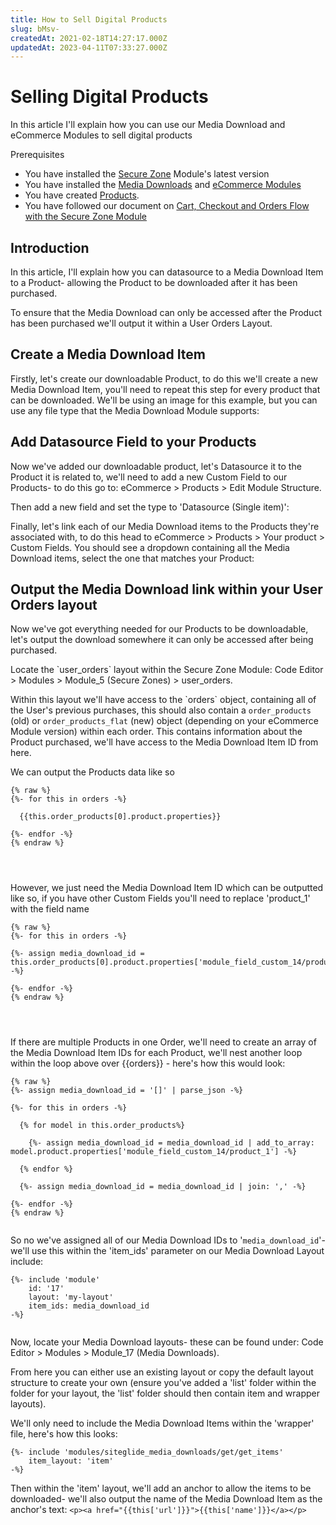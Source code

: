 ```yaml
---
title: How to Sell Digital Products
slug: bMsv-
createdAt: 2021-02-18T14:27:17.000Z
updatedAt: 2023-04-11T07:33:27.000Z
---
```


# Selling Digital Products

In this article I'll explain how you can use our Media Download and eCommerce Modules to sell digital products

Prerequisites

* You have installed the [Secure Zone](https://help.siteglide.com/article/138-secure-zones-getting-started) Module's latest version
* You have installed the [Media Downloads](https://help.siteglide.com/article/131-modules-getting-started#2-introduction) and [eCommerce Modules](https://help.siteglide.com/article/200-getting-started-with-siteglide-ecommerce)
* You have created [Products](https://help.siteglide.com/article/196-products-introduction).
* You have followed our document on [Cart, Checkout and Orders Flow with the Secure Zone Module](/ecommerce/get-started-ecommerce/cart-checkout-and-quotes/how-to-set-up-a-shopping-cart-and-guest-checkout-tutorial.md)

## Introduction

In this article, I'll explain how you can datasource to a Media Download Item to a Product- allowing the Product to be downloaded after it has been purchased.

To ensure that the Media Download can only be accessed after the Product has been purchased we'll output it within a User Orders Layout.

## Create a Media Download Item

Firstly, let's create our downloadable Product, to do this we'll create a new Media Download Item, you'll need to repeat this step for every product that can be downloaded. We'll be using an image for this example, but you can use any file type that the Media Download Module supports:

## Add Datasource Field to your Products

Now we've added our downloadable product, let's Datasource it to the Product it is related to, we'll need to add a new Custom Field to our Products- to do this go to: eCommerce > Products > Edit Module Structure.

Then add a new field and set the type to 'Datasource (Single item)':

Finally, let's link each of our Media Download items to the Products they're associated with, to do this head to eCommerce > Products > Your product > Custom Fields. You should see a dropdown containing all the Media Download items, select the one that matches your Product:

## Output the Media Download link within your User Orders layout

Now we've got everything needed for our Products to be downloadable, let's output the download somewhere it can only be accessed after being purchased.

Locate the \`user\_orders\` layout within the Secure Zone Module: Code Editor > Modules > Module\_5 (Secure Zones) > user\_orders.

Within this layout we'll have access to the \`orders\` object, containing all of the User's previous purchases, this should also contain a `order_products` (old) or `order_products_flat` (new) object (depending on your eCommerce Module version) within each order. This contains information about the Product purchased, we'll have access to the Media Download Item ID from here.

We can output the Products data like so

```liquid
{% raw %}
{%- for this in orders -%}

  {{this.order_products[0].product.properties}}

{%- endfor -%}
{% endraw %}




```

However, we just need the Media Download Item ID which can be outputted like so, if you have other Custom Fields you'll need to replace 'product\_1' with the field name

```liquid
{% raw %}
{%- for this in orders -%}

{%- assign media_download_id = this.order_products[0].product.properties['module_field_custom_14/product_1'] -%}

{%- endfor -%}
{% endraw %}




```

If there are multiple Products in one Order, we'll need to create an array of the Media Download Item IDs for each Product, we'll nest another loop within the loop above over \{{orders\}} - here's how this would look:

```liquid
{% raw %}
{%- assign media_download_id = '[]' | parse_json -%}

{%- for this in orders -%} 
 
  {% for model in this.order_products%}
       
    {%- assign media_download_id = media_download_id | add_to_array: model.product.properties['module_field_custom_14/product_1'] -%}
      
  {% endfor %}

  {%- assign media_download_id = media_download_id | join: ',' -%}

{%- endfor -%}
{% endraw %}


```

So no we've assigned all of our Media Download IDs to '`media_download_id`'- we'll use this within the 'item\_ids' parameter on our Media Download Layout include:

```liquid
{%- include 'module'
    id: '17'
    layout: 'my-layout'
    item_ids: media_download_id 
-%}


```

Now, locate your Media Download layouts- these can be found under: Code Editor > Modules > Module\_17 (Media Downloads).

From here you can either use an existing layout or copy the default layout structure to create your own (ensure you've added a 'list' folder within the folder for your layout, the 'list' folder should then contain item and wrapper layouts).

We'll only need to include the Media Download Items within the 'wrapper' file, here's how this looks:

```liquid
{%- include 'modules/siteglide_media_downloads/get/get_items'
    item_layout: 'item' 
-%}
```

Then within the 'item' layout, we'll add an anchor to allow the items to be downloaded- we'll also output the name of the Media Download Item as the anchor's text: `<p><a href="{{this['url']}}">{{this['name']}}</a></p>`
